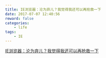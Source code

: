 ```yaml
---
title: IE浏览器：沦为弃儿？我觉得我还可以再抢救一下
date: 2017-07-07 12:40:56
reward: false
categories:
    - life
tags:
    - IE
---
```


[IE浏览器：沦为弃儿？我觉得我还可以再抢救一下](https://mp.weixin.qq.com/s?__biz=MjM5NTA4ODI4MA==&mid=2651191900&idx=1&sn=37c5725817086c9884da3c4c41beffe3&scene=0#wechat_redirect)